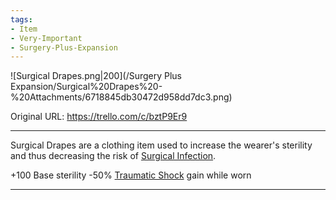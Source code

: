 ```yaml
---
tags:
- Item
- Very-Important
- Surgery-Plus-Expansion
---
```


![Surgical Drapes.png\|200](/Surgery Plus Expansion/Surgical%20Drapes%20-%20Attachments/6718845db30472d958dd7dc3.png)

Original URL: https://trello.com/c/bztP9Er9

---

Surgical Drapes are a clothing item used to increase the wearer's sterility and thus decreasing the risk of [Surgical Infection](Surgical%20Infection.md).

\+100 Base sterility
\-50% [Traumatic Shock](../Surgery/Traumatic%20Shock.md) gain while worn

---


